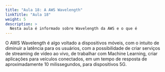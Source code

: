 ```yaml
---
title: "Aula 18: A AWS Wavelength"
linkTitle: "Aula 18"
weight: 5
description: >
  Nesta aula é informado sobre Wavelength da AWS e o que é
---
```


O AWS Wavelength é algo voltado a dispositivos móveis, com o intuito de diminuir a latência para os usuários, com a possibilidade de criar serviços de streaming de vídeo ao vivo, de trabalhar com Machine Learning, criar aplicações para veículos conectados, em um tempo de resposta de aproximadamente 10 milissegundos, para dispositivos 5G.
